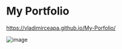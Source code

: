# My Portfolio

https://vladimirceapa.github.io/My-Porfolio/

![image](https://github.com/user-attachments/assets/340ef4f6-e968-40d2-9a93-145d62265a9a)

